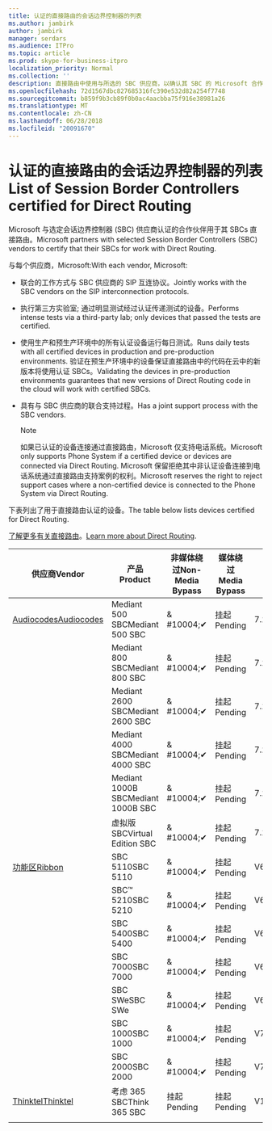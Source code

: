 ```yaml
---
title: 认证的直接路由的会话边界控制器的列表
ms.author: jambirk
author: jambirk
manager: serdars
ms.audience: ITPro
ms.topic: article
ms.prod: skype-for-business-itpro
localization_priority: Normal
ms.collection: ''
description: 直接路由中使用与所选的 SBC 供应商，以确认其 SBC 的 Microsoft 合作伙伴。
ms.openlocfilehash: 72d1567dbc827685316fc390e532d82a254f7748
ms.sourcegitcommit: b859f9b3cb89f0b0ac4aacbba75f916e38981a26
ms.translationtype: MT
ms.contentlocale: zh-CN
ms.lasthandoff: 06/28/2018
ms.locfileid: "20091670"
---
```

# <a name="list-of-session-border-controllers-certified-for-direct-routing"></a><span data-ttu-id="a361e-103">认证的直接路由的会话边界控制器的列表</span><span class="sxs-lookup"><span data-stu-id="a361e-103">List of Session Border Controllers certified for Direct Routing</span></span>

<span data-ttu-id="a361e-104">Microsoft 与选定会话边界控制器 (SBC) 供应商认证的合作伙伴用于其 SBCs 直接路由。</span><span class="sxs-lookup"><span data-stu-id="a361e-104">Microsoft partners with selected Session Border Controllers (SBC) vendors to certify that their SBCs for work with Direct Routing.</span></span> 

<span data-ttu-id="a361e-105">与每个供应商，Microsoft:</span><span class="sxs-lookup"><span data-stu-id="a361e-105">With each vendor, Microsoft:</span></span> 

- <span data-ttu-id="a361e-106">联合的工作方式与 SBC 供应商的 SIP 互连协议。</span><span class="sxs-lookup"><span data-stu-id="a361e-106">Jointly works with the SBC vendors on the SIP interconnection protocols.</span></span>
- <span data-ttu-id="a361e-107">执行第三方实验室; 通过明显测试经过认证传递测试的设备。</span><span class="sxs-lookup"><span data-stu-id="a361e-107">Performs intense tests via a third-party lab; only devices that passed the tests are certified.</span></span> 
- <span data-ttu-id="a361e-108">使用生产和预生产环境中的所有认证设备运行每日测试。</span><span class="sxs-lookup"><span data-stu-id="a361e-108">Runs daily tests with all certified devices in production and pre-production environments.</span></span> <span data-ttu-id="a361e-109">验证在预生产环境中的设备保证直接路由中的代码在云中的新版本将使用认证 SBCs。</span><span class="sxs-lookup"><span data-stu-id="a361e-109">Validating the devices in pre-production environments guarantees that new versions of Direct Routing code in the cloud will work with certified SBCs.</span></span> 
- <span data-ttu-id="a361e-110">具有与 SBC 供应商的联合支持过程。</span><span class="sxs-lookup"><span data-stu-id="a361e-110">Has a joint support process with the SBC vendors.</span></span>
 

  > [!NOTE]
  > <span data-ttu-id="a361e-111">如果已认证的设备连接通过直接路由，Microsoft 仅支持电话系统。</span><span class="sxs-lookup"><span data-stu-id="a361e-111">Microsoft only supports Phone System if a certified device or devices are connected via Direct Routing.</span></span> <span data-ttu-id="a361e-112">Microsoft 保留拒绝其中非认证设备连接到电话系统通过直接路由支持案例的权利。</span><span class="sxs-lookup"><span data-stu-id="a361e-112">Microsoft reserves the right to reject support cases where a non-certified device is connected to the Phone System via Direct Routing.</span></span> 

<span data-ttu-id="a361e-113">下表列出了用于直接路由认证的设备。</span><span class="sxs-lookup"><span data-stu-id="a361e-113">The table below lists devices certified for Direct Routing.</span></span> 

<span data-ttu-id="a361e-114">[了解更多有关直接路由](https://techcommunity.microsoft.com/t5/Microsoft-Teams-Blog/Direct-Routing-NOW-in-Public-Preview/ba-p/193915)。</span><span class="sxs-lookup"><span data-stu-id="a361e-114">[Learn more about Direct Routing](https://techcommunity.microsoft.com/t5/Microsoft-Teams-Blog/Direct-Routing-NOW-in-Public-Preview/ba-p/193915).</span></span> 


|<span data-ttu-id="a361e-115">供应商</span><span class="sxs-lookup"><span data-stu-id="a361e-115">Vendor</span></span>  |<span data-ttu-id="a361e-116">产品</span><span class="sxs-lookup"><span data-stu-id="a361e-116">Product</span></span>  |<span data-ttu-id="a361e-117">非媒体绕过</span><span class="sxs-lookup"><span data-stu-id="a361e-117">Non-Media Bypass</span></span>  |<span data-ttu-id="a361e-118">媒体绕过</span><span class="sxs-lookup"><span data-stu-id="a361e-118">Media Bypass</span></span>  |<span data-ttu-id="a361e-119">软件版本</span><span class="sxs-lookup"><span data-stu-id="a361e-119">Software Version</span></span>|
|---------|---------|---------|---------|---------|
|[<span data-ttu-id="a361e-120">Audiocodes</span><span class="sxs-lookup"><span data-stu-id="a361e-120">Audiocodes</span></span>](https://www.audiocodes.com/solutions-products/products/products-for-microsoft-365/sbcs-media-gateways)    |   <span data-ttu-id="a361e-121">Mediant 500 SBC</span><span class="sxs-lookup"><span data-stu-id="a361e-121">Mediant 500 SBC</span></span>       |    <span data-ttu-id="a361e-122">& #10004;</span><span class="sxs-lookup"><span data-stu-id="a361e-122">&#10004;</span></span>     |    <span data-ttu-id="a361e-123">挂起</span><span class="sxs-lookup"><span data-stu-id="a361e-123">Pending</span></span>      |     <span data-ttu-id="a361e-124">7.20A.200.055</span><span class="sxs-lookup"><span data-stu-id="a361e-124">7.20A.200.055</span></span>     |
|  |   <span data-ttu-id="a361e-125">Mediant 800 SBC</span><span class="sxs-lookup"><span data-stu-id="a361e-125">Mediant 800 SBC</span></span>       |    <span data-ttu-id="a361e-126">& #10004;</span><span class="sxs-lookup"><span data-stu-id="a361e-126">&#10004;</span></span>      |     <span data-ttu-id="a361e-127">挂起</span><span class="sxs-lookup"><span data-stu-id="a361e-127">Pending</span></span>    |      <span data-ttu-id="a361e-128">7.20A.200.055</span><span class="sxs-lookup"><span data-stu-id="a361e-128">7.20A.200.055</span></span>    |
|     |      <span data-ttu-id="a361e-129">Mediant 2600 SBC</span><span class="sxs-lookup"><span data-stu-id="a361e-129">Mediant 2600 SBC</span></span>    |     <span data-ttu-id="a361e-130">& #10004;</span><span class="sxs-lookup"><span data-stu-id="a361e-130">&#10004;</span></span>     |    <span data-ttu-id="a361e-131">挂起</span><span class="sxs-lookup"><span data-stu-id="a361e-131">Pending</span></span>     |    <span data-ttu-id="a361e-132">7.20A.200.055</span><span class="sxs-lookup"><span data-stu-id="a361e-132">7.20A.200.055</span></span>      |
|     |   <span data-ttu-id="a361e-133">Mediant 4000 SBC</span><span class="sxs-lookup"><span data-stu-id="a361e-133">Mediant 4000 SBC</span></span>       |     <span data-ttu-id="a361e-134">& #10004;</span><span class="sxs-lookup"><span data-stu-id="a361e-134">&#10004;</span></span>     |    <span data-ttu-id="a361e-135">挂起</span><span class="sxs-lookup"><span data-stu-id="a361e-135">Pending</span></span>     |    <span data-ttu-id="a361e-136">7.20A.200.055</span><span class="sxs-lookup"><span data-stu-id="a361e-136">7.20A.200.055</span></span>      |
|     |    <span data-ttu-id="a361e-137">Mediant 1000B SBC</span><span class="sxs-lookup"><span data-stu-id="a361e-137">Mediant 1000B  SBC</span></span>   |    <span data-ttu-id="a361e-138">& #10004;</span><span class="sxs-lookup"><span data-stu-id="a361e-138">&#10004;</span></span>      |  <span data-ttu-id="a361e-139">挂起</span><span class="sxs-lookup"><span data-stu-id="a361e-139">Pending</span></span>       |    <span data-ttu-id="a361e-140">7.20A.200.055</span><span class="sxs-lookup"><span data-stu-id="a361e-140">7.20A.200.055</span></span>   |
|     |   <span data-ttu-id="a361e-141">虚拟版 SBC</span><span class="sxs-lookup"><span data-stu-id="a361e-141">Virtual Edition SBC</span></span>    |   <span data-ttu-id="a361e-142">& #10004;</span><span class="sxs-lookup"><span data-stu-id="a361e-142">&#10004;</span></span>   |<span data-ttu-id="a361e-143">挂起</span><span class="sxs-lookup"><span data-stu-id="a361e-143">Pending</span></span>         |     <span data-ttu-id="a361e-144">7.20A.200.055</span><span class="sxs-lookup"><span data-stu-id="a361e-144">7.20A.200.055</span></span>     |
|[<span data-ttu-id="a361e-145">功能区</span><span class="sxs-lookup"><span data-stu-id="a361e-145">Ribbon</span></span>](https://ribboncommunications.com/solutions/enterprise-solutions/microsoft-skype-business)     | <span data-ttu-id="a361e-146">SBC 5110</span><span class="sxs-lookup"><span data-stu-id="a361e-146">SBC 5110</span></span>    |    <span data-ttu-id="a361e-147">& #10004;</span><span class="sxs-lookup"><span data-stu-id="a361e-147">&#10004;</span></span>      |   <span data-ttu-id="a361e-148">挂起</span><span class="sxs-lookup"><span data-stu-id="a361e-148">Pending</span></span>      |     <span data-ttu-id="a361e-149">V6.2</span><span class="sxs-lookup"><span data-stu-id="a361e-149">V6.2</span></span>     |
|     |<span data-ttu-id="a361e-150">SBC™ 5210</span><span class="sxs-lookup"><span data-stu-id="a361e-150">SBC 5210</span></span>     |     <span data-ttu-id="a361e-151">& #10004;</span><span class="sxs-lookup"><span data-stu-id="a361e-151">&#10004;</span></span>     |    <span data-ttu-id="a361e-152">挂起</span><span class="sxs-lookup"><span data-stu-id="a361e-152">Pending</span></span>     |    <span data-ttu-id="a361e-153">V6.2</span><span class="sxs-lookup"><span data-stu-id="a361e-153">V6.2</span></span>      |
|     | <span data-ttu-id="a361e-154">SBC 5400</span><span class="sxs-lookup"><span data-stu-id="a361e-154">SBC 5400</span></span>     |    <span data-ttu-id="a361e-155">& #10004;</span><span class="sxs-lookup"><span data-stu-id="a361e-155">&#10004;</span></span>  |    <span data-ttu-id="a361e-156">挂起</span><span class="sxs-lookup"><span data-stu-id="a361e-156">Pending</span></span>     |   <span data-ttu-id="a361e-157">V6.2</span><span class="sxs-lookup"><span data-stu-id="a361e-157">V6.2</span></span>    |
|     |<span data-ttu-id="a361e-158">SBC 7000</span><span class="sxs-lookup"><span data-stu-id="a361e-158">SBC 7000</span></span>     |     <span data-ttu-id="a361e-159">& #10004;</span><span class="sxs-lookup"><span data-stu-id="a361e-159">&#10004;</span></span>  |    <span data-ttu-id="a361e-160">挂起</span><span class="sxs-lookup"><span data-stu-id="a361e-160">Pending</span></span>     |    <span data-ttu-id="a361e-161">V6.2</span><span class="sxs-lookup"><span data-stu-id="a361e-161">V6.2</span></span>      |
|     | <span data-ttu-id="a361e-162">SBC SWe</span><span class="sxs-lookup"><span data-stu-id="a361e-162">SBC SWe</span></span>  |   <span data-ttu-id="a361e-163">& #10004;</span><span class="sxs-lookup"><span data-stu-id="a361e-163">&#10004;</span></span>    |    <span data-ttu-id="a361e-164">挂起</span><span class="sxs-lookup"><span data-stu-id="a361e-164">Pending</span></span>     |    <span data-ttu-id="a361e-165">V6.2</span><span class="sxs-lookup"><span data-stu-id="a361e-165">V6.2</span></span>      |
|     |<span data-ttu-id="a361e-166">SBC 1000</span><span class="sxs-lookup"><span data-stu-id="a361e-166">SBC 1000</span></span>   |     <span data-ttu-id="a361e-167">& #10004;</span><span class="sxs-lookup"><span data-stu-id="a361e-167">&#10004;</span></span>   |     <span data-ttu-id="a361e-168">挂起</span><span class="sxs-lookup"><span data-stu-id="a361e-168">Pending</span></span>    |    <span data-ttu-id="a361e-169">V7.0.2</span><span class="sxs-lookup"><span data-stu-id="a361e-169">V7.0.2</span></span>   |<span data-ttu-id="a361e-170">& #10004;</span><span class="sxs-lookup"><span data-stu-id="a361e-170">&#10004;</span></span> 
|     | <span data-ttu-id="a361e-171">SBC 2000</span><span class="sxs-lookup"><span data-stu-id="a361e-171">SBC 2000</span></span>    |     <span data-ttu-id="a361e-172">& #10004;</span><span class="sxs-lookup"><span data-stu-id="a361e-172">&#10004;</span></span>   |    <span data-ttu-id="a361e-173">挂起</span><span class="sxs-lookup"><span data-stu-id="a361e-173">Pending</span></span>     |    <span data-ttu-id="a361e-174">V7.0.2</span><span class="sxs-lookup"><span data-stu-id="a361e-174">V7.0.2</span></span>      |
|[<span data-ttu-id="a361e-175">Thinktel</span><span class="sxs-lookup"><span data-stu-id="a361e-175">Thinktel</span></span>](http://www.thinktel.ca/services/think-365/think-365-overview/)     |    <span data-ttu-id="a361e-176">考虑 365 SBC</span><span class="sxs-lookup"><span data-stu-id="a361e-176">Think 365 SBC</span></span>      |  <span data-ttu-id="a361e-177">挂起</span><span class="sxs-lookup"><span data-stu-id="a361e-177">Pending</span></span>       |    <span data-ttu-id="a361e-178">挂起</span><span class="sxs-lookup"><span data-stu-id="a361e-178">Pending</span></span>     |   <span data-ttu-id="a361e-179">V1.4</span><span class="sxs-lookup"><span data-stu-id="a361e-179">V1.4</span></span>       |
|     |         |         |         |         |
